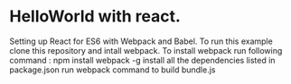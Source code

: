 # HelloWorld with react.
Setting up React for ES6 with Webpack and Babel.
To run this example clone this repository and intall webpack.
To install webpack run following command :
npm install webpack -g 
install all the dependencies listed in package.json
run webpack command to build bundle.js
